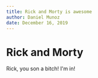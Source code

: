 ```yaml
---
title: Rick and Morty is awesome
author: Daniel Munoz
date: December 16, 2019
---
```


# Rick and Morty

Rick, you son a bitch! I'm in!
